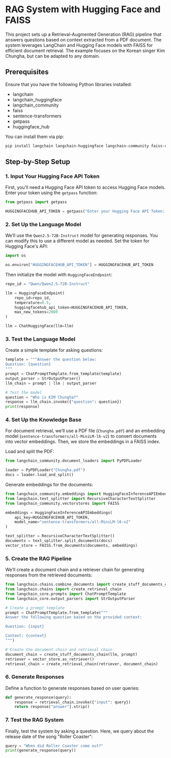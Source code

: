 # RAG System with Hugging Face and FAISS

This project sets up a Retrieval-Augmented Generation (RAG) pipeline that answers questions based on context extracted from a PDF document. The system leverages LangChain and Hugging Face models with FAISS for efficient document retrieval. The example focuses on the Korean singer Kim Chungha, but can be adapted to any domain.

## Prerequisites

Ensure that you have the following Python libraries installed:
- langchain
- langchain_huggingface
- langchain_community
- faiss
- sentence-transformers
- getpass
- huggingface_hub

You can install them via pip:
```bash
pip install langchain langchain-huggingface langchain-community faiss-cpu sentence-transformers huggingface_hub
```

## Step-by-Step Setup

### 1. Input Your Hugging Face API Token

First, you'll need a Hugging Face API token to access Hugging Face models. Enter your token using the `getpass` function:

```python
from getpass import getpass

HUGGINGFACEHUB_API_TOKEN = getpass("Enter your Hugging Face API Token: ")
```

### 2. Set Up the Language Model

We’ll use the `Qwen2.5-72B-Instruct` model for generating responses. You can modify this to use a different model as needed. Set the token for Hugging Face's API:

```python
import os

os.environ["HUGGINGFACEHUB_API_TOKEN"] = HUGGINGFACEHUB_API_TOKEN
```

Then initialize the model with `HuggingFaceEndpoint`:

```python
repo_id = "Qwen/Qwen2.5-72B-Instruct"

llm = HuggingFaceEndpoint(
    repo_id=repo_id,
    temperature=0.5,
    huggingfacehub_api_token=HUGGINGFACEHUB_API_TOKEN,
    max_new_tokens=2000
)

llm = ChatHuggingFace(llm=llm)
```

### 3. Test the Language Model

Create a simple template for asking questions:

```python
template = """Answer the question below:
Question: {question}
"""
prompt = ChatPromptTemplate.from_template(template)
output_parser = StrOutputParser()
llm_chain = prompt | llm | output_parser

# Test the model
question = "Who is KIM Chungha?"
response = llm_chain.invoke({"question": question})
print(response)
```

### 4. Set Up the Knowledge Base

For document retrieval, we’ll use a PDF file (`Chungha.pdf`) and an embedding model (`sentence-transformers/all-MiniLM-l6-v2`) to convert documents into vector embeddings. Then, we store the embeddings in a FAISS index.

Load and split the PDF:

```python
from langchain_community.document_loaders import PyPDFLoader

loader = PyPDFLoader("Chungha.pdf")
docs = loader.load_and_split()
```

Generate embeddings for the documents:

```python
from langchain_community.embeddings import HuggingFaceInferenceAPIEmbeddings
from langchain.text_splitter import RecursiveCharacterTextSplitter
from langchain_community.vectorstores import FAISS

embeddings = HuggingFaceInferenceAPIEmbeddings(
    api_key=HUGGINGFACEHUB_API_TOKEN,
    model_name="sentence-transformers/all-MiniLM-l6-v2"
)

text_splitter = RecursiveCharacterTextSplitter()
documents = text_splitter.split_documents(docs)
vector_store = FAISS.from_documents(documents, embeddings)
```

### 5. Create the RAG Pipeline

We’ll create a document chain and a retriever chain for generating responses from the retrieved documents:

```python
from langchain.chains.combine_documents import create_stuff_documents_chain
from langchain.chains import create_retrieval_chain
from langchain_core.prompts import ChatPromptTemplate
from langchain_core.output_parsers import StrOutputParser

# Create a prompt template
prompt = ChatPromptTemplate.from_template("""
Answer the following question based on the provided context:

Question: {input}

Context: {context}
""")

# Create the document chain and retrieval chain
document_chain = create_stuff_documents_chain(llm, prompt)
retriever = vector_store.as_retriever()
retrieval_chain = create_retrieval_chain(retriever, document_chain)
```

### 6. Generate Responses

Define a function to generate responses based on user queries:

```python
def generate_response(query):
    response = retrieval_chain.invoke({"input": query})
    return response["answer"].strip()
```

### 7. Test the RAG System

Finally, test the system by asking a question. Here, we query about the release date of the song "Roller Coaster":

```python
query = "When did Roller Coaster come out?"
print(generate_response(query))
```
